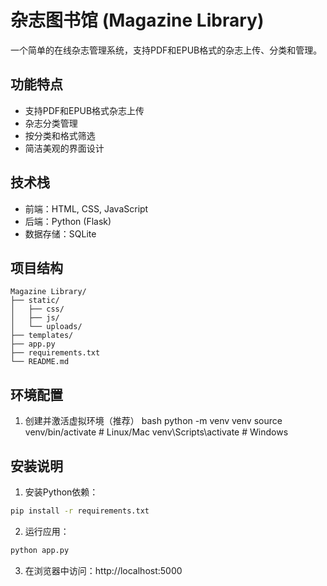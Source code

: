 # 杂志图书馆 (Magazine Library)

一个简单的在线杂志管理系统，支持PDF和EPUB格式的杂志上传、分类和管理。

## 功能特点

- 支持PDF和EPUB格式杂志上传
- 杂志分类管理
- 按分类和格式筛选
- 简洁美观的界面设计

## 技术栈

- 前端：HTML, CSS, JavaScript
- 后端：Python (Flask)
- 数据存储：SQLite

## 项目结构

```
Magazine Library/
├── static/
│   ├── css/
│   ├── js/
│   └── uploads/
├── templates/
├── app.py
├── requirements.txt
└── README.md
```

## 环境配置
1. 创建并激活虚拟环境（推荐）
bash
python -m venv venv
source venv/bin/activate # Linux/Mac
venv\Scripts\activate # Windows
## 安装说明

1. 安装Python依赖：
```bash
pip install -r requirements.txt
```

2. 运行应用：
```bash
python app.py
```

3. 在浏览器中访问：http://localhost:5000 
